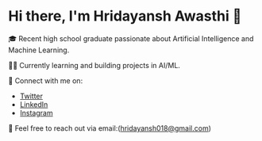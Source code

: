 # Hi there, I'm Hridayansh Awasthi 👋

🎓 Recent high school graduate passionate about Artificial Intelligence and Machine Learning.

👨‍💻 Currently learning and building projects in AI/ML.

🔗 Connect with me on:
- [Twitter](https://twitter.com/hridayansh018)
- [LinkedIn](https://www.linkedin.com/in/hridayansh-awasthi-0095a12b6)
- [Instagram](https://www.instagram.com/__hridayansh)

📧 Feel free to reach out via email:(hridayansh018@gmail.com)
<!---
Hridayansh018/Hridayansh018 is a ✨ special ✨ repository because its `README.md` (this file) appears on your GitHub profile.
You can click the Preview link to take a look at your changes.
--->

